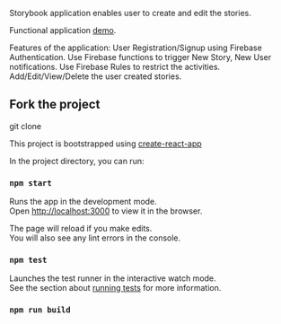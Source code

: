 Storybook application enables user to create and edit the stories. 

Functional application [demo](https://storybook-bb525.web.app).

Features of the application: 
User Registration/Signup using Firebase Authentication. 
Use Firebase functions to trigger New Story, New User notifications.
Use Firebase Rules to restrict the activities.
Add/Edit/View/Delete the user created stories.

## Fork the project
git clone 

This project is bootstrapped using [create-react-app](https://github.com/facebook/create-react-app)

In the project directory, you can run:

### `npm start`

Runs the app in the development mode.<br />
Open [http://localhost:3000](http://localhost:3000) to view it in the browser.

The page will reload if you make edits.<br />
You will also see any lint errors in the console.

### `npm test`

Launches the test runner in the interactive watch mode.<br />
See the section about [running tests](https://facebook.github.io/create-react-app/docs/running-tests) for more information.

### `npm run build`

